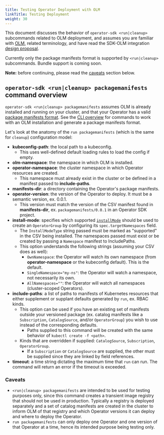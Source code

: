 ```yaml
---
title: Testing Operator Deployment with OLM
linkTitle: Testing Deployment
weight: 30
---
```


This document discusses the behavior of `operator-sdk <run|cleanup>` subcommands related to OLM deployment,
and assumes you are familiar with [OLM][olm], related terminology,
and have read the SDK-OLM integration [design proposal][sdk-olm-design].

Currently only the package manifests format is supported by `<run|cleanup>` subcommands. Bundle support is coming soon.

**Note:** before continuing, please read the [caveats](#caveats) section below.

## `operator-sdk <run|cleanup> packagemanifests` command overview

`operator-sdk <run|cleanup> packagemanifests` assumes OLM is already installed and running on your cluster,
and that your Operator has a valid [package manifests format][package-manifests].
See the [CLI overview][doc-cli-overview] for commands to work with an OLM installation and generate a package manifests format.

Let's look at the anatomy of the `run packagemanifests` (which is the same for `cleanup`) configuration model:

- **kubeconfig-path**: the local path to a kubeconfig.
  - This uses well-defined default loading rules to load the config if empty.
- **olm-namespace**: the namespace in which OLM is installed.
- **operator-namespace**: the cluster namespace in which Operator resources are created.
  - This namespace must already exist in the cluster or be defined in a manifest passed to **include-paths**.
- **manifests-dir**: a directory containing the Operator's package manifests.
- **operator-version**: the version of the Operator to deploy. It must be a semantic version, ex. 0.0.1.
  - This version must match the version of the CSV manifest found in **manifests-dir**,
    ex. `packagemanifests/0.0.1` in an Operator SDK project.
- **install-mode**: specifies which supported [`installMode`][csv-install-modes] should be used to
  create an `OperatorGroup` by configuring its `spec.targetNamespaces` field.
  - The `InstallModeType` string passed must be marked as "supported" in the CSV being installed.
    The namespaces passed must exist or be created by passing a `Namespace` manifest to IncludePaths.
  - This option understands the following strings (assuming your CSV does as well):
      - `OwnNamespace`: the Operator will watch its own namespace (from **operator-namespace** or the kubeconfig default).
      This is the default.
      - `SingleNamespace="my-ns"`: the Operator will watch a namespace, not necessarily its own.
      - `AllNamespaces=""`: the Operator will watch all namespaces (cluster-scoped Operators).
- **include-paths**: a list of paths to manifests of Kubernetes resources that either
  supplement or supplant defaults generated by `run`, ex. RBAC kinds.
  - This option can be used if you have an existing set of manifests outside your versioned package
    (ex. catalog manifests like a `Subscription`, `CatalogSource`, and/or `OperatorGroup`)
    you wish to use instead of the corresponding defaults.
      - Paths supplied to this command will be created with the same behavior of `kubectl create -f <path>`.
  - Kinds that are overridden if supplied: `CatalogSource`, `Subscription`, `OperatorGroup`.
      - If a `Subscription` or `CatalogSource` are supplied, the other must be supplied
        since they are linked by field references.
- **timeout**: a time string dictating the maximum time that `run` can run. The command will
  return an error if the timeout is exceeded.

### Caveats

- `<run|cleanup> packagemanifests` are intended to be used for testing purposes only,
since this command creates a transient image registry that should not be used in production.
Typically a registry is deployed separately and a set of catalog manifests are created in the cluster
to inform OLM of that registry and which Operator versions it can deploy and where to deploy the Operator.
- `run packagemanifests` can only deploy one Operator and one version of that Operator at a time,
hence its intended purpose being testing only.


[olm]:https://github.com/operator-framework/operator-lifecycle-manager/
[sdk-olm-design]:https://github.com/operator-framework/operator-sdk/blob/master/proposals/sdk-integration-with-olm.md
[doc-cli-overview]:/docs/olm-integration/cli-overview
[package-manifests]:https://github.com/operator-framework/operator-registry/tree/v1.5.3#manifest-format
[csv-install-modes]:https://github.com/operator-framework/operator-lifecycle-manager/blob/master/doc/design/building-your-csv.md#operator-metadata
[cli-olm-install]:/docs/new-cli/operator-sdk_olm_install
[cli-olm-status]:/docs/new-cli/operator-sdk_olm_status

